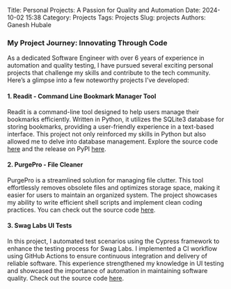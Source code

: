 Title: Personal Projects: A Passion for Quality and Automation
Date: 2024-10-02 15:38
Category: Projects
Tags: Projects
Slug: projects
Authors: Ganesh Hubale

### My Project Journey: Innovating Through Code

As a dedicated Software Engineer with over 6 years of experience in automation and quality testing, I have pursued several exciting personal projects that challenge my skills and contribute to the tech community. Here’s a glimpse into a few noteworthy projects I’ve developed:

#### 1. **Readit - Command Line Bookmark Manager Tool**
Readit is a command-line tool designed to help users manage their bookmarks efficiently. Written in Python, it utilizes the SQLite3 database for storing bookmarks, providing a user-friendly experience in a text-based interface. This project not only reinforced my skills in Python but also allowed me to delve into database management. Explore the source code [here](https://github.com/pythonpune/readit) and the release on PyPI [here](https://pypi.org/project/readit).

#### 2. **PurgePro - File Cleaner**
PurgePro is a streamlined solution for managing file clutter. This tool effortlessly removes obsolete files and optimizes storage space, making it easier for users to maintain an organized system. The project showcases my ability to write efficient shell scripts and implement clean coding practices. You can check out the source code [here](https://github.com/ganeshhubale/PurgePro).

#### 3. **Swag Labs UI Tests**
In this project, I automated test scenarios using the Cypress framework to enhance the testing process for Swag Labs. I implemented a CI workflow using GitHub Actions to ensure continuous integration and delivery of reliable software. This experience strengthened my knowledge in UI testing and showcased the importance of automation in maintaining software quality. Check out the source code [here](https://github.com/ganeshhubale/swag-lab-ui-tests).
